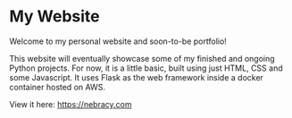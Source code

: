 # My Website
Welcome to my personal website and soon-to-be portfolio!

This website will eventually showcase some of my finished and ongoing Python projects.
For now, it is a little basic, built using just HTML, CSS and some Javascript. It uses Flask as the web framework inside a docker container hosted on AWS.

View it here: https://nebracy.com
